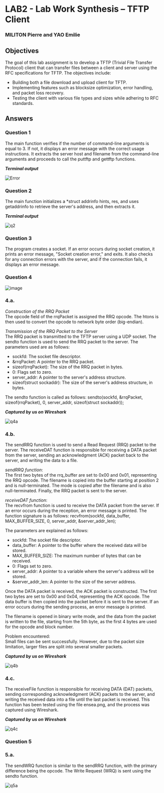 # LAB2 - Lab Work Synthesis – TFTP Client
### MILITON Pierre and YAO Emilie 

## Objectives

The goal of this lab assignment is to develop a TFTP (Trivial File Transfer Protocol) client that can transfer files between a client and server using the RFC specifications for TFTP.
The objectives include:
- Building both a file download and upload client for TFTP.
- Implementing features such as blocksize optimization, error handling, and packet loss recovery.
- Testing the client with various file types and sizes while adhering to RFC standards.

## Answers
### Question 1  

The main function verifies if the number of command-line arguments is equal to 3. If not, it displays an error message with the correct usage instructions. It extracts the server host and filename from the command-line arguments and proceeds to call the puttftp and gettftp functions.

***Terminal output***

![Error](https://github.com/user-attachments/assets/a090f6c1-3198-47d9-ba72-932e0d344981)

### Question 2

The main function initializes a *struct addrinfo hints, res, and uses getaddrinfo to retrieve the server's address, and then extracts it.

***Terminal output***

![q2](https://github.com/user-attachments/assets/035d440d-6e78-4938-bcbb-c7f334027d7c)

### Question 3

The program creates a socket. If an error occurs during socket creation, it prints an error message, "Socket creation error," and exits. It also checks for any connection errors with the server, and if the connection fails, it displays an error message.

### Question 4

![image](https://github.com/user-attachments/assets/d6528dd1-8b6d-4df5-81b4-582d27d5b761)

### 4.a.

*Construction of the RRQ Packet*   
The opcode field of the rrqPacket is assigned the RRQ opcode. The htons is then used to convert the opcode to network byte order (big-endian).

*Transmission of the RRQ Packet to the Server*   
The RRQ packet is transmitted to the TFTP server using a UDP socket. The sendto function is used to send the RRQ packet to the server. The parameters used are as follows:   
- sockfd: The socket file descriptor.   
- &rrqPacket: A pointer to the RRQ packet.   
- sizeof(rrqPacket): The size of the RRQ packet in bytes.   
- 0: Flags set to zero.   
- server_addr: A pointer to the server's address structure.   
- sizeof(struct sockaddr): The size of the server's address structure, in bytes.

The sendto function is called as follows:
sendto(sockfd, &rrqPacket, sizeof(rrqPacket), 0, server_addr, sizeof(struct sockaddr));

***Captured by us on Wireshark***

![q4a](https://github.com/user-attachments/assets/d96c819f-c7c2-4b51-9174-166677aa76c1)

### 4.b.

The sendRRQ function is used to send a Read Request (RRQ) packet to the server. The receiveDAT function is responsible for receiving a DATA packet from the server, sending an acknowledgment (ACK) packet back to the server, and writing the data to a file.

*sendRRQ function*:   
The first two bytes of the rrq_buffer are set to 0x00 and 0x01, representing the RRQ opcode. The filename is copied into the buffer starting at position 2 and is null-terminated. The mode is copied after the filename and is also null-terminated. Finally, the RRQ packet is sent to the server.

*receiveDAT function*:   
The recvfrom function is used to receive the DATA packet from the server. If an error occurs during the reception, an error message is printed. The function signature is as follows:
recvfrom(sockfd, data_buffer, MAX_BUFFER_SIZE, 0, server_addr, &server_addr_len);

The parameters are explained as follows:
- sockfd: The socket file descriptor.
- data_buffer: A pointer to the buffer where the received data will be stored.
- MAX_BUFFER_SIZE: The maximum number of bytes that can be received.
- 0: Flags set to zero.
- server_addr: A pointer to a variable where the server's address will be stored.
- &server_addr_len: A pointer to the size of the server address.

Once the DATA packet is received, the ACK packet is constructed. The first two bytes are set to 0x00 and 0x04, representing the ACK opcode. The data buffer is then copied into the packet before it is sent to the server. If an error occurs during the sending process, an error message is printed.

The filename is opened in binary write mode, and the data from the packet is written to the file, starting from the 5th byte, as the first 4 bytes are used for the opcode and block number.

Problem encountered:   
Small files can be sent successfully. However, due to the packet size limitation, larger files are split into several smaller packets.

***Captured by us on Wireshark***

![q4b](https://github.com/user-attachments/assets/63870a33-20fa-40f8-9ddb-18192976d714)

### 4.c.

The receiveFile function is responsible for receiving DATA (DAT) packets, sending corresponding acknowledgment (ACK) packets to the server, and writing the received data into a file until the last packet is received. This function has been tested using the file ensea.png, and the process was captured using Wireshark.

***Captured by us on Wireshark***

![q4c](https://github.com/user-attachments/assets/ce67438b-271f-4b7b-a2e6-86174f06f71f)

### Question 5

### 5.a.

The sendWRQ function is similar to the sendRRQ function, with the primary difference being the opcode. The Write Request (WRQ) is sent using the sendto function.

![q5a](https://github.com/user-attachments/assets/f5901e5b-d742-49b8-8018-7803bd70ecc9)
